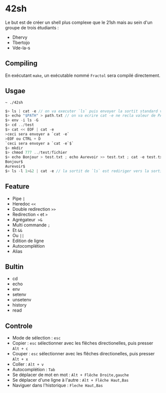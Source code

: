 # 42sh

Le but est de créer un shell plus complexe que le 21sh mais au sein d'un groupe de trois étudiants :

* Dhervy
* Tbertojo
* Vde-la-s

## Compiling

En exécutant `make`, un exécutable nommé `Fractol` sera compilé directement.

## Usgae

`~ ./42sh`

```c
$> ls | cat -e // on va executer `ls` puis envoyer la sortit standard vers l'entrée stendard de `cat -e`
$> echo "$PATH" > path.txt // on va ecrire cat -e ne recla valeur de PATH dans path.txt
$> env -i ls -G
$> cd ../test
$> cat << EOF | cat -e
>ceci sera envoyer a `cat -e`
>EOF ou CTRL + D
`ceci sera envoyer a `cat -e`$`
$> mkdir
$> chmod 777 ../test/fichier
$> echo Bonjour > test.txt ; echo Aurevoir >> test.txt ; cat -e test.txt
Bonjour$
Aurevoir$
$> ls -l 1>&2 | cat -e // la sortit de `ls` est rediriger vers la sortit d'erreur, le `pipe` lui recupere la sortit stendard qui est vide donc `cat -e` ne recupere aucune entrée
```
## Feature

* Pipe `|`
* Heredoc `<<`
* Double redirection `>>`
* Redirection `<` et `>`
* Agrégateur  `>&`
* Multi commande `;`
* Et `&&`
* Ou `||`
* Edition de ligne
* Autocomplétion
* Alias

## Bultin

* cd
* echo
* env
* setenv
* unsetenv
* history
* read

## Controle

* Mode de sélection : `esc`
* Copier : `esc` sélectionner avec les flêches directionelles, puis presser `Alt + c`
* Couper : `esc` sélectionner avec les flêches directionelles, puis presser `Alt + x`
* Coller : `Alt + v`
* Autocomplétion : `Tab`
* Se déplacer de mot en mot : `Alt + Flêche Droite,gauche`
* Se déplacer d'une ligne à l'autre : `Alt + Flêche Haut,Bas`
* Naviguer dans l'historique : `Fleche Haut,Bas`
